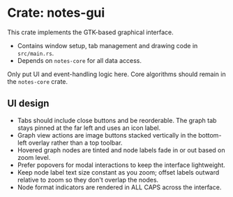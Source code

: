 # Crate: notes-gui

This crate implements the GTK-based graphical interface.

- Contains window setup, tab management and drawing code in `src/main.rs`.
- Depends on `notes-core` for all data access.

Only put UI and event-handling logic here. Core algorithms should remain in the `notes-core` crate.

## UI design

- Tabs should include close buttons and be reorderable. The graph tab stays pinned at the far left and uses an icon label.
- Graph view actions are image buttons stacked vertically in the bottom-left overlay rather than a top toolbar.
- Hovered graph nodes are tinted and node labels fade in or out based on zoom level.
- Prefer popovers for modal interactions to keep the interface lightweight.
- Keep node label text size constant as you zoom; offset labels outward relative to zoom so they don't overlap the nodes.
- Node format indicators are rendered in ALL CAPS across the interface.

